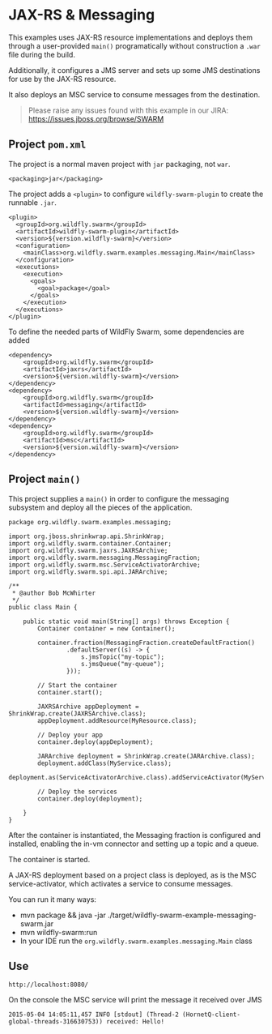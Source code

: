 # JAX-RS & Messaging

This examples uses JAX-RS resource implementations and deploys
them through a user-provided `main()` programatically without
construction a `.war` file during the build.

Additionally, it configures a JMS server and sets up some
JMS destinations for use by the JAX-RS resource.

It also deploys an MSC service to consume messages from
the destination.  

> Please raise any issues found with this example in our JIRA:
> https://issues.jboss.org/browse/SWARM

## Project `pom.xml`

The project is a normal maven project with `jar` packaging, not `war`.

    <packaging>jar</packaging>

The project adds a `<plugin>` to configure `wildfly-swarm-plugin` to
create the runnable `.jar`.

    <plugin>
      <groupId>org.wildfly.swarm</groupId>
      <artifactId>wildfly-swarm-plugin</artifactId>
      <version>${version.wildfly-swarm}</version>
      <configuration>
        <mainClass>org.wildfly.swarm.examples.messaging.Main</mainClass>
      </configuration>
      <executions>
        <execution>
          <goals>
            <goal>package</goal>
          </goals>
        </execution>
      </executions>
    </plugin>

To define the needed parts of WildFly Swarm, some dependencies are added

    <dependency>
        <groupId>org.wildfly.swarm</groupId>
        <artifactId>jaxrs</artifactId>
        <version>${version.wildfly-swarm}</version>
    </dependency>
    <dependency>
        <groupId>org.wildfly.swarm</groupId>
        <artifactId>messaging</artifactId>
        <version>${version.wildfly-swarm}</version>
    </dependency>
    <dependency>
        <groupId>org.wildfly.swarm</groupId>
        <artifactId>msc</artifactId>
        <version>${version.wildfly-swarm}</version>
    </dependency>

## Project `main()`

This project supplies a `main()` in order to configure the messaging
subsystem and deploy all the pieces of the application.

    package org.wildfly.swarm.examples.messaging;
    
    import org.jboss.shrinkwrap.api.ShrinkWrap;
    import org.wildfly.swarm.container.Container;
    import org.wildfly.swarm.jaxrs.JAXRSArchive;
    import org.wildfly.swarm.messaging.MessagingFraction;
    import org.wildfly.swarm.msc.ServiceActivatorArchive;
    import org.wildfly.swarm.spi.api.JARArchive;
    
    /**
     * @author Bob McWhirter
     */
    public class Main {
    
        public static void main(String[] args) throws Exception {
            Container container = new Container();
    
            container.fraction(MessagingFraction.createDefaultFraction()
                    .defaultServer((s) -> {
                        s.jmsTopic("my-topic");
                        s.jmsQueue("my-queue");
                    }));
    
            // Start the container
            container.start();

            JAXRSArchive appDeployment = ShrinkWrap.create(JAXRSArchive.class);
            appDeployment.addResource(MyResource.class);

            // Deploy your app
            container.deploy(appDeployment);

            JARArchive deployment = ShrinkWrap.create(JARArchive.class);
            deployment.addClass(MyService.class);
            deployment.as(ServiceActivatorArchive.class).addServiceActivator(MyServiceActivator.class);

            // Deploy the services
            container.deploy(deployment);

        }
    }

After the container is instantiated, the Messaging fraction is
configured and installed, enabling the in-vm connector and setting
up a topic and a queue.  

The container is started.

A JAX-RS deployment based on a project class is deployed, as is the
MSC service-activator, which activates a service to consume messages.

You can run it many ways:

* mvn package && java -jar ./target/wildfly-swarm-example-messaging-swarm.jar
* mvn wildfly-swarm:run
* In your IDE run the `org.wildfly.swarm.examples.messaging.Main` class

## Use

    http://localhost:8080/

On the console the MSC service will print the message it received over JMS

    2015-05-04 14:05:11,457 INFO [stdout] (Thread-2 (HornetQ-client-global-threads-316630753)) received: Hello!
